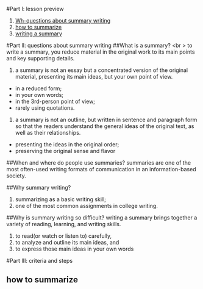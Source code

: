 #Part I: lesson preview
1. [Wh-questions about summary writing](#Part-II:-questions-about-summary-writing)
1. [how to summarize](#how-to-summarize)
1. [writing a summary]()

#Part II: questions about summary writing
##What is a summary? <br \> 
to write a summary, you reduce material in the original work to its main points and key supporting details.

1. a summary is not an essay but a concentrated version of the original material, presenting its main ideas, but your own point of view. 
* in a reduced form; 
* in your own words; 
* in the 3rd-person point of view; 
* rarely using quotations.
1. a summary is not an outline, but written in sentence and paragraph form so that the readers understand the general ideas of the original text, as well as their relationships.
* presenting the ideas in the original order;
* preserving the original sense and flavor

##When and where do people use summaries?
summaries are one of the most often-used writing formats of communication in an information-based society.

##Why summary writing?
1. summarizing as a basic writing skill;
1. one of the most common assignments in college writing.

##Why is summary writing so difficult?
writing a summary brings together a variety of reading, learning, and writing skills.
1. to read(or watch or listen to) carefully,
1. to analyze and outline its main ideas, and
1. to express those main ideas in your own words

#Part III: criteria and steps
## how to summarize
